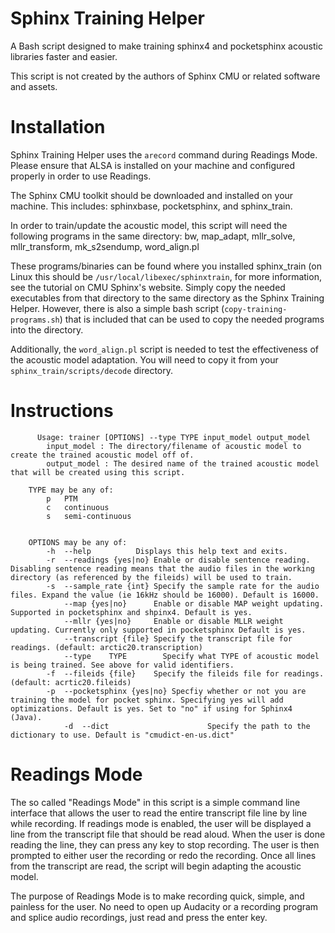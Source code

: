 # Sphinx Training Helper
A Bash script designed to make training sphinx4 and pocketsphinx acoustic libraries faster and easier.

This script is not created by the authors of Sphinx CMU or related software and assets.

# Installation
Sphinx Training Helper uses the ```arecord``` command during Readings Mode. Please ensure that ALSA is installed on your machine and configured properly in order to use Readings.  

The Sphinx CMU toolkit should be downloaded and installed on your machine. This includes: sphinxbase, pocketsphinx, and sphinx_train.  

In order to train/update the acoustic model, this script will need the following programs in the same directory: 
bw, map_adapt, mllr_solve, mllr_transform, mk_s2sendump, word_align.pl  

These programs/binaries can be found where you installed sphinx_train (on Linux this should be `/usr/local/libexec/sphinxtrain`, for more information, see the tutorial on CMU Sphinx's website. Simply copy the needed executables from that directory to the same directory as the Sphinx Training Helper.
However, there is also a simple bash script (`copy-training-programs.sh`) that is included that can be used to copy the needed programs into the directory.

Additionally, the `word_align.pl` script is needed to test the effectiveness of the acoustic model adaptation. You will need to copy it from your `sphinx_train/scripts/decode` directory.

# Instructions
          Usage: trainer [OPTIONS] --type TYPE input_model output_model
        	input_model : The directory/filename of acoustic model to create the trained acoustic model off of.
        	output_model : The desired name of the trained acoustic model that will be created using this script.
        
        TYPE may be any of:
            p   PTM
            c   continuous
            s   semi-continuous
                
            
        OPTIONS may be any of:
        	-h	--help			Displays this help text and exits.
        	-r	--readings {yes|no}	Enable or disable sentence reading. Disabling sentence reading means that the audio files in the working directory (as referenced by the fileids) will be used to train.
        	-s	--sample_rate {int}	Specify the sample rate for the audio files. Expand the value (ie 16kHz should be 16000). Default is 16000.
        		--map {yes|no}		Enable or disable MAP weight updating. Supported in pocketsphinx and shpinx4. Default is yes.
        		--mllr {yes|no}		Enable or disable MLLR weight updating. Currently only supported in pocketsphinx Default is yes.
        		--transcript {file}	Specify the transcript file for readings. (default: arctic20.transcription)
        		--type    TYPE        Specify what TYPE of acoustic model is being trained. See above for valid identifiers.
        	-f	--fileids {file}	Specify the fileids file for readings. (default: acrtic20.fileids)
        	-p	--pocketsphinx {yes|no} Specfiy whether or not you are training the model for pocket sphinx. Specifying yes will add optimizations. Default is yes. Set to "no" if using for Sphinx4 (Java).
                -d  --dict                      Specify the path to the dictionary to use. Default is "cmudict-en-us.dict"
            
# Readings Mode
The so called "Readings Mode" in this script is a simple command line interface that allows the user to read the entire transcript file line by line while recording. If readings mode is enabled, the user will be displayed a line from the transcript file that should be read aloud. When the user is done reading the line, they can press any key to stop recording. The user is then prompted to either user the recording or redo the recording. Once all lines from the transcript are read, the script will begin adapting the acoustic model.  

The purpose of Readings Mode is to make recording quick, simple, and painless for the user. No need to open up Audacity or a recording program and splice audio recordings, just read and press the enter key.